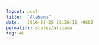 ```yaml
---
layout: post
title:  "Alabama"
date:   2016-02-25 20:56:10 -0600
permalink: states/alabama
tag: AL
---
```


